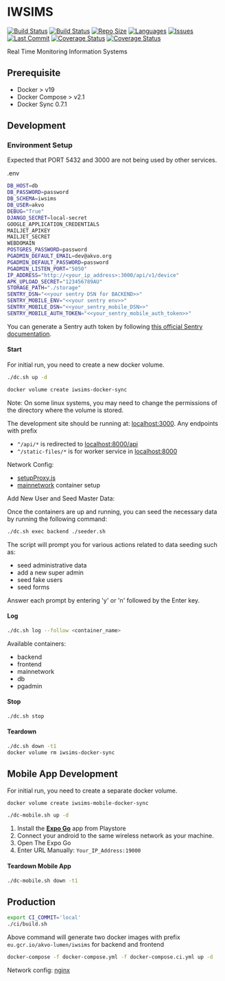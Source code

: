# IWSIMS

[![Build Status](https://github.com/akvo/iwsims-demo/actions/workflows/main.yml/badge.svg)](https://github.com/akvo/iwsims-demo/actions/workflows/main.yml?query=branch%3Amain) [![Build Status](https://github.com/akvo/iwsims-demo/actions/workflows/apk-release.yml/badge.svg)](https://github.com/akvo/iwsims-demo/actions/workflows/apk-release.yml?query=branch%3Amain) [![Repo Size](https://img.shields.io/github/repo-size/akvo/iwsims-demo)](https://img.shields.io/github/repo-size/akvo/iwsims-demo) [![Languages](https://img.shields.io/github/languages/count/akvo/iwsims-demo)](https://img.shields.io/github/languages/count/akvo/iwsims-demo) [![Issues](https://img.shields.io/github/issues/akvo/iwsims-demo)](https://img.shields.io/github/issues/akvo/iwsims-demo) [![Last Commit](https://img.shields.io/github/last-commit/akvo/iwsims-demo/main)](https://img.shields.io/github/last-commit/akvo/iwsims-demo/main) [![Coverage Status](https://coveralls.io/repos/github/akvo/iwsims-demo/badge.svg)](https://coveralls.io/github/akvo/iwsims-demo) [![Coverage Status](https://img.shields.io/readthedocs/iwsims-demo?label=read%20the%20docs)](https://iwsims-demo.readthedocs.io/en/latest)

Real Time Monitoring Information Systems

## Prerequisite

- Docker > v19
- Docker Compose > v2.1
- Docker Sync 0.7.1

## Development

### Environment Setup

Expected that PORT 5432 and 3000 are not being used by other services.

.env

```bash
DB_HOST=db
DB_PASSWORD=password
DB_SCHEMA=iwsims
DB_USER=akvo
DEBUG="True"
DJANGO_SECRET=local-secret
GOOGLE_APPLICATION_CREDENTIALS
MAILJET_APIKEY
MAILJET_SECRET
WEBDOMAIN
POSTGRES_PASSWORD=password
PGADMIN_DEFAULT_EMAIL=dev@akvo.org
PGADMIN_DEFAULT_PASSWORD=password
PGADMIN_LISTEN_PORT="5050"
IP_ADDRESS="http://<your_ip_address>:3000/api/v1/device"
APK_UPLOAD_SECRET="123456789AU"
STORAGE_PATH="./storage"
SENTRY_DSN="<<your sentry DSN for BACKEND>>"
SENTRY_MOBILE_ENV="<<your sentry env>>"
SENTRY_MOBILE_DSN="<<your_sentry_mobile_DSN>>"
SENTRY_MOBILE_AUTH_TOKEN="<<your_sentry_mobile_auth_token>>"
```


You can generate a Sentry auth token by following [this official Sentry documentation](https://docs.sentry.io/account/auth-tokens/).

#### Start

For initial run, you need to create a new docker volume.

```bash
./dc.sh up -d
```

```bash
docker volume create iwsims-docker-sync
```

Note: On some linux systems, you may need to change the permissions of the directory where the volume is stored.

The development site should be running at: [localhost:3000](http://localhost:3000). Any endpoints with prefix

- `^/api/*` is redirected to [localhost:8000/api](http://localhost:8000/api)
- `^/static-files/*` is for worker service in [localhost:8000](http://localhost:8000/static-files)

Network Config:

- [setupProxy.js](https://github.com/akvo/iwsims-demo/blob/main/frontend/src/setupProxy.js)
- [mainnetwork](https://github.com/akvo/iwsims-demo/blob/docker-compose.override.yml#L4-L8) container setup

Add New User and Seed Master Data:

Once the containers are up and running, you can seed the necessary data by running the following command:

```bash
./dc.sh exec backend ./seeder.sh
```

The script will prompt you for various actions related to data seeding such as:

- seed administrative data
- add a new super admin
- seed fake users
- seed forms

Answer each prompt by entering 'y' or 'n' followed by the Enter key.

#### Log

```bash
./dc.sh log --follow <container_name>
```

Available containers:

- backend
- frontend
- mainnetwork
- db
- pgadmin

#### Stop

```bash
./dc.sh stop
```

#### Teardown

```bash
./dc.sh down -t1
docker volume rm iwsims-docker-sync
```

## Mobile App Development

For initial run, you need to create a separate docker volume.

```bash
docker volume create iwsims-mobile-docker-sync
```

```bash
./dc-mobile.sh up -d
```

1. Install the [**Expo Go**](https://play.google.com/store/apps/details?id=host.exp.exponent&hl=en&gl=US&pli=1) app from Playstore
2. Connect your android to the same wireless network as your machine.
3. Open The Expo Go
4. Enter URL Manually: `Your_IP_Address:19000`

#### Teardown Mobile App

```bash
./dc-mobile.sh down -t1
```

## Production

```bash
export CI_COMMIT='local'
./ci/build.sh
```

Above command will generate two docker images with prefix `eu.gcr.io/akvo-lumen/iwsims` for backend and frontend

```bash
docker-compose -f docker-compose.yml -f docker-compose.ci.yml up -d
```

Network config: [nginx](https://github.com/akvo/iwsims-demo/blob/main/frontend/nginx/conf.d/default.conf)

